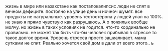 жизнь в мире или казахстане как постапокалипсис люди не спят в вечном дефиците. постояно на улице день и ночноч шумят. все продукты не натуральные. уровень тестостерона у людей упал на 100%. не знаю я прямо чувствую как разрушаюсь. А о пожилых вообще молчу. но жизнь в таких условиях не годится. что-то кординально не правильно. не может так быть что-бы человек прибывал в стрессе то такое долгое время. Уровень стресса просто зашкаливает. мама сутками не спит. Реально хочется свой дом в дали от всего этого.. ь